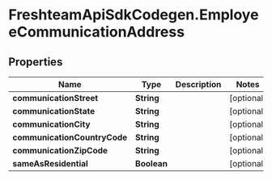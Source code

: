 # FreshteamApiSdkCodegen.EmployeeCommunicationAddress

## Properties

| Name                         | Type        | Description | Notes      |
| ---------------------------- | ----------- | ----------- | ---------- |
| **communicationStreet**      | **String**  |             | [optional] |
| **communicationState**       | **String**  |             | [optional] |
| **communicationCity**        | **String**  |             | [optional] |
| **communicationCountryCode** | **String**  |             | [optional] |
| **communicationZipCode**     | **String**  |             | [optional] |
| **sameAsResidential**        | **Boolean** |             | [optional] |
